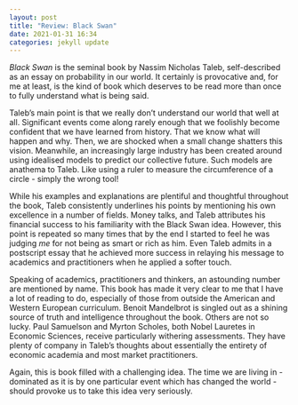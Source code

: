 ```yaml
---
layout: post
title: "Review: Black Swan"
date: 2021-01-31 16:34
categories: jekyll update
---
```


_Black Swan_ is the seminal book by Nassim Nicholas Taleb, self-described as an essay on probability in our world.
It certainly is provocative and, for me at least, is the kind of book which deserves to be read more than once to fully understand what is being said.

Taleb’s main point is that we really don’t understand our world that well at all.
Significant events come along rarely enough that we foolishly become confident that we have learned from history.
That we know what will happen and why.
Then, we are shocked when a small change shatters this vision.
Meanwhile, an increasingly large industry has been created around using idealised models to predict our collective future.
Such models are anathema to Taleb.
Like using a ruler to measure the circumference of a circle - simply the wrong tool!

While his examples and explanations are plentiful and thoughtful throughout the book, Taleb consistently underlines his points by mentioning his own excellence in a number of fields.
Money talks, and Taleb attributes his financial success to his familiarity with the Black Swan idea.
However, this point is repeated so many times that by the end I started to feel he was judging _me_ for not being as smart or rich as him.
Even Taleb admits in a postscript essay that he achieved more success in relaying his message to academics and practitioners when he applied a softer touch.

Speaking of academics, practitioners and thinkers, an astounding number are mentioned by name.
This book has made it very clear to me that I have a lot of reading to do, especially of those from outside the American and Western European curriculum.
Benoit Mandelbrot is singled out as a shining source of truth and intelligence throughout the book.
Others are not so lucky.
Paul Samuelson and Myrton Scholes, both Nobel Lauretes in Economic Sciences, receive particularly withering assessments.
They have plenty of company in Taleb’s thoughts about essentially the entirety of economic academia and most market practitioners.

Again, this is book filled with a challenging idea.
The time we are living in - dominated as it is by one particular event which has changed the world - should provoke us to take this idea very seriously.
